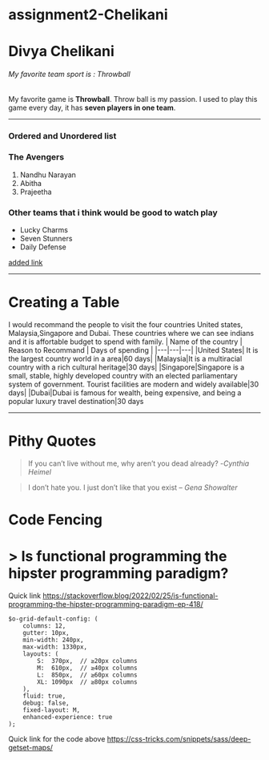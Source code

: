 # assignment2-Chelikani
# Divya Chelikani
###### My favorite team sport is : Throwball
My favorite game is **Throwball**. Throw ball is my passion. I used to play this game every day, it has **seven players in one team**. 

---

### Ordered and Unordered list
### The Avengers
 1. Nandhu Narayan
 2. Abitha
 3. Prajeetha

 ### Other teams that i think would be good to watch play
 * Lucky Charms
 * Seven Stunners
 * Daily Defense

 [added link](AboutMe.md)

 ---

#  Creating a Table
I would recommand the people to visit the four countries United states, Malaysia,Singapore and Dubai. These countries where we can see indians and it is affortable budget to spend with family.
| Name of the country | Reason to Recommand | Days of spending |
|---|---|---|
|United States| It is the largest country world in a area|60 days|
|Malaysia|It is a multiracial country with a rich cultural heritage|30 days|
|Singapore|Singapore is a small, stable, highly developed country with an elected parliamentary system of government. Tourist facilities are modern and widely available|30 days|
|Dubai|Dubai is famous for wealth, being expensive, and being a popular luxury travel destination|30 days

---

# Pithy Quotes
>If you can’t live without me, why aren’t you dead already?  -*Cynthia Heimel* 

>I don’t hate you. I just don’t like that you exist   – *Gena Showalter*

# Code Fencing

# > Is functional programming the hipster programming paradigm?

Quick link <https://stackoverflow.blog/2022/02/25/is-functional-programming-the-hipster-programming-paradigm-ep-418/>

```
$o-grid-default-config: (
    columns: 12,
    gutter: 10px,
    min-width: 240px,
    max-width: 1330px,
    layouts: (
        S:  370px,  // ≥20px columns
        M:  610px,  // ≥40px columns
        L:  850px,  // ≥60px columns
        XL: 1090px  // ≥80px columns
    ),
    fluid: true,
    debug: false,
    fixed-layout: M,
    enhanced-experience: true
);
```

Quick link for the code above <https://css-tricks.com/snippets/sass/deep-getset-maps/>











